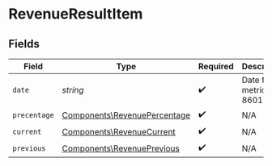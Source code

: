 # RevenueResultItem


## Fields

| Field                                                                        | Type                                                                         | Required                                                                     | Description                                                                  | Example                                                                      |
| ---------------------------------------------------------------------------- | ---------------------------------------------------------------------------- | ---------------------------------------------------------------------------- | ---------------------------------------------------------------------------- | ---------------------------------------------------------------------------- |
| `date`                                                                       | *string*                                                                     | :heavy_check_mark:                                                           | Date for the metric (ISO 8601)                                               | 2023-01-31                                                                   |
| `precentage`                                                                 | [Components\RevenuePercentage](../../Models/Components/RevenuePercentage.md) | :heavy_check_mark:                                                           | N/A                                                                          |                                                                              |
| `current`                                                                    | [Components\RevenueCurrent](../../Models/Components/RevenueCurrent.md)       | :heavy_check_mark:                                                           | N/A                                                                          |                                                                              |
| `previous`                                                                   | [Components\RevenuePrevious](../../Models/Components/RevenuePrevious.md)     | :heavy_check_mark:                                                           | N/A                                                                          |                                                                              |